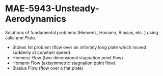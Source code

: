 # MAE-5943-Unsteady-Aerodynamics
Solutions of fundamental problems (Hiemenz, Homann, Blasius, etc. ) using Julia and Pluto.
- Stokes 1st problem (flow over an infinitely long plate which moved suddenly at constant speed)
- Hiemenz Flow (two-dimensional stagnation point flow)
- Homann Flow (axisymmetric stagnation point flow)
- Blasius Flow (flow over a flat plate)
